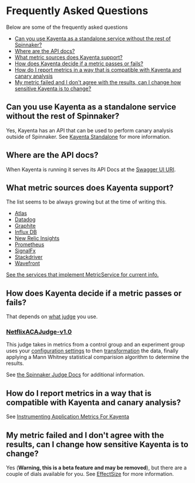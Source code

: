 # Frequently Asked Questions
Below are some of the frequently asked questions

- [Can you use Kayenta as a standalone service without the rest of Spinnaker?](#can-you-use-kayenta-as-a-standalone-service-with-out-the-rest-of-spinnaker)
- [Where are the API docs?](#where-are-the-api-docs)
- [What metric sources does Kayenta support?](#what-metric-sources-does-kayenta-support)
- [How does Kayenta decide if a metric passes or fails?](#how-does-kayenta-decide-if-a-metric-passes-or-fails)
- [How do I report metrics in a way that is compatible with Kayenta and canary analysis](#how-do-i-report-metrics-in-a-way-that-is-compatible-with-kayenta-and-canary-analysis)
- [My metric failed and I don't agree with the results, can I change how sensitive Kayenta is to change?](#my-metric-failed-and-i-dont-agree-with-the-results-can-i-change-how-sensitive-kayenta-is-to-change)

## Can you use Kayenta as a standalone service without the rest of Spinnaker?
Yes, Kayenta has an API that can be used to perform canary analysis outside of Spinnaker.
See [Kayenta Standalone](./kayenta-standalone.md) for more information.

## Where are the API docs?
When Kayenta is running it serves its API Docs at the [Swagger UI URI](http://localhost:8090/swagger-ui.html#).
<!-- TODO explain how this is controlled in the yaml. -->
<!-- TODO add a cheat link to a generated yaml and add my postman collection. -->

## What metric sources does Kayenta support?
The list seems to be always growing but at the time of writing this.

- [Atlas](https://github.com/spinnaker/kayenta/tree/master/kayenta-atlas)
- [Datadog](https://github.com/spinnaker/kayenta/tree/master/kayenta-datadog)
- [Graphite](https://github.com/spinnaker/kayenta/tree/master/kayenta-graphite)
- [Influx DB](https://github.com/spinnaker/kayenta/tree/master/kayenta-influxdb)
- [New Relic Insights](https://github.com/spinnaker/kayenta/blob/master/kayenta-newrelic-insights/README.md)
- [Prometheus](https://github.com/spinnaker/kayenta/tree/master/kayenta-prometheus)
- [SignalFx](https://github.com/spinnaker/kayenta/blob/master/kayenta-signalfx/README.md)
- [Stackdriver](https://github.com/spinnaker/kayenta/tree/master/kayenta-stackdriver)
- [Wavefront](https://github.com/spinnaker/kayenta/tree/master/kayenta-wavefront)

[See the services that implement MetricService for current info.](https://github.com/spinnaker/kayenta/search?q=%22implements+MetricsService%22&unscoped_q=%22implements+MetricsService%22)

## How does Kayenta decide if a metric passes or fails?
That depends on [what judge](./canary-config.md#canary-judge-config) you use.

### [NetflixACAJudge-v1.0](https://github.com/spinnaker/kayenta/blob/master/kayenta-judge/src/main/scala/com/netflix/kayenta/judge/NetflixACAJudge.scala)
This judge takes in metrics from a control group and an experiment group uses your [configuration settings](./canary-config.md#canary-analysis-configuration) to then [transformation](https://github.com/spinnaker/kayenta/blob/master/kayenta-judge/src/main/scala/com/netflix/kayenta/judge/preprocessing/Transforms.scala) the data, finally applying a Mann Whitney statistical comparision algorithm to determine the results.

See [the Spinnaker Judge Docs](https://www.spinnaker.io/guides/user/canary/judge/) for additional information.

## How do I report metrics in a way that is compatible with Kayenta and canary analysis?

See [Instrumenting Application Metrics For Kayenta](./instrumenting-application-metrics-for-kayenta.md)

## My metric failed and I don't agree with the results, can I change how sensitive Kayenta is to change?
Yes (**Warning, this is a beta feature and may be removed**), but there are a couple of dials available for you.
See [EffectSize](./canary-config.md#effect-size) for more information.
